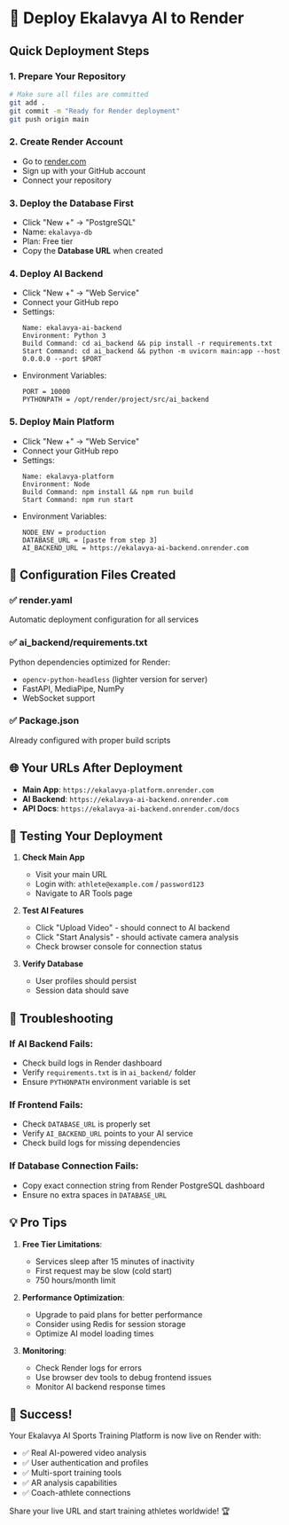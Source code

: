 # 🚀 Deploy Ekalavya AI to Render

## Quick Deployment Steps

### 1. **Prepare Your Repository**
```bash
# Make sure all files are committed
git add .
git commit -m "Ready for Render deployment"
git push origin main
```

### 2. **Create Render Account**
- Go to [render.com](https://render.com)
- Sign up with your GitHub account
- Connect your repository

### 3. **Deploy the Database First**
- Click "New +" → "PostgreSQL"
- Name: `ekalavya-db`
- Plan: Free tier
- Copy the **Database URL** when created

### 4. **Deploy AI Backend**
- Click "New +" → "Web Service"
- Connect your GitHub repo
- Settings:
  ```
  Name: ekalavya-ai-backend
  Environment: Python 3
  Build Command: cd ai_backend && pip install -r requirements.txt
  Start Command: cd ai_backend && python -m uvicorn main:app --host 0.0.0.0 --port $PORT
  ```
- Environment Variables:
  ```
  PORT = 10000
  PYTHONPATH = /opt/render/project/src/ai_backend
  ```

### 5. **Deploy Main Platform**
- Click "New +" → "Web Service"
- Connect your GitHub repo
- Settings:
  ```
  Name: ekalavya-platform
  Environment: Node
  Build Command: npm install && npm run build
  Start Command: npm run start
  ```
- Environment Variables:
  ```
  NODE_ENV = production
  DATABASE_URL = [paste from step 3]
  AI_BACKEND_URL = https://ekalavya-ai-backend.onrender.com
  ```

## 🔧 Configuration Files Created

### ✅ render.yaml
Automatic deployment configuration for all services

### ✅ ai_backend/requirements.txt
Python dependencies optimized for Render:
- `opencv-python-headless` (lighter version for server)
- FastAPI, MediaPipe, NumPy
- WebSocket support

### ✅ Package.json
Already configured with proper build scripts

## 🌐 Your URLs After Deployment

- **Main App**: `https://ekalavya-platform.onrender.com`
- **AI Backend**: `https://ekalavya-ai-backend.onrender.com`
- **API Docs**: `https://ekalavya-ai-backend.onrender.com/docs`

## 🎯 Testing Your Deployment

1. **Check Main App**
   - Visit your main URL
   - Login with: `athlete@example.com` / `password123`
   - Navigate to AR Tools page

2. **Test AI Features**
   - Click "Upload Video" - should connect to AI backend
   - Click "Start Analysis" - should activate camera analysis
   - Check browser console for connection status

3. **Verify Database**
   - User profiles should persist
   - Session data should save

## 🔧 Troubleshooting

### If AI Backend Fails:
- Check build logs in Render dashboard
- Verify `requirements.txt` is in `ai_backend/` folder
- Ensure `PYTHONPATH` environment variable is set

### If Frontend Fails:
- Check `DATABASE_URL` is properly set
- Verify `AI_BACKEND_URL` points to your AI service
- Check build logs for missing dependencies

### If Database Connection Fails:
- Copy exact connection string from Render PostgreSQL dashboard
- Ensure no extra spaces in `DATABASE_URL`

## 💡 Pro Tips

1. **Free Tier Limitations**:
   - Services sleep after 15 minutes of inactivity
   - First request may be slow (cold start)
   - 750 hours/month limit

2. **Performance Optimization**:
   - Upgrade to paid plans for better performance
   - Consider using Redis for session storage
   - Optimize AI model loading times

3. **Monitoring**:
   - Check Render logs for errors
   - Use browser dev tools to debug frontend issues
   - Monitor AI backend response times

## 🎉 Success!

Your Ekalavya AI Sports Training Platform is now live on Render with:
- ✅ Real AI-powered video analysis
- ✅ User authentication and profiles  
- ✅ Multi-sport training tools
- ✅ AR analysis capabilities
- ✅ Coach-athlete connections

Share your live URL and start training athletes worldwide! 🏆